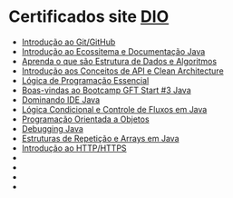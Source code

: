 # Certificados site [DIO](https://dio.me/sign-up?ref=WDCKE2I7AM)

- [Introdução ao Git/GitHub](https://certificates.digitalinnovation.one/EFEAF049)
- [Introdução ao Ecossitema e Documentação Java](https://certificates.digitalinnovation.one/15F7E983)
- [Aprenda o que são Estrutura de Dados e Algoritmos](https://certificates.digitalinnovation.one/B7F9950C)
- [Introdução aos Conceitos de API e Clean Architecture](https://certificates.digitalinnovation.one/AB560B63)
- [Lógica de Programação Essencial](https://certificates.digitalinnovation.one/08926F3A)
- [Boas-vindas ao Bootcamp GFT Start #3 Java](https://certificates.digitalinnovation.one/3E324395)
- [Dominando IDE Java ](https://www.dio.me/certificate/3B1E9DEF)
- [Lógica Condicional e Controle de Fluxos em Java](https://certificates.digitalinnovation.one/F26ACC6B)
- [Programação Orientada a Objetos](https://certificates.digitalinnovation.one/14793088)
- [Debugging Java](https://certificates.digitalinnovation.one/DC79AA53)
- [Estruturas de Repetição e Arrays em Java]( https://certificates.digitalinnovation.one/9DAB9AB7)
- [Introdução ao HTTP/HTTPS ](https://certificates.digitalinnovation.one/F9EAC167)
- []( )
- []( )
- []( )
- []( )



